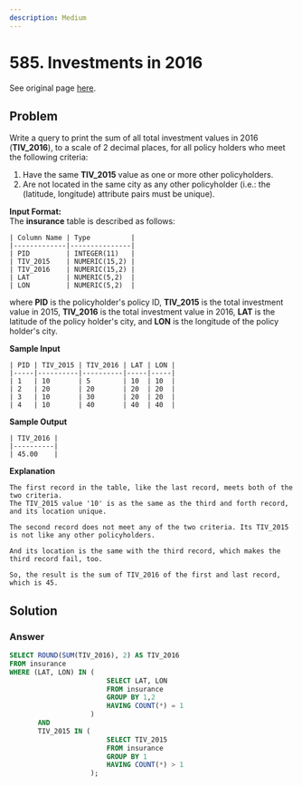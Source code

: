 ```yaml
---
description: Medium
---
```


# 585. Investments in 2016

See original page [here](https://leetcode.com/problems/investments-in-2016/).

## Problem

Write a query to print the sum of all total investment values in 2016 \(**TIV\_2016**\), to a scale of 2 decimal places, for all policy holders who meet the following criteria:

1. Have the same **TIV\_2015** value as one or more other policyholders.
2. Are not located in the same city as any other policyholder \(i.e.: the \(latitude, longitude\) attribute pairs must be unique\).

**Input Format:**  
The **insurance** table is described as follows:

```text
| Column Name | Type          |
|-------------|---------------|
| PID         | INTEGER(11)   |
| TIV_2015    | NUMERIC(15,2) |
| TIV_2016    | NUMERIC(15,2) |
| LAT         | NUMERIC(5,2)  |
| LON         | NUMERIC(5,2)  |
```

where **PID** is the policyholder's policy ID, **TIV\_2015** is the total investment value in 2015, **TIV\_2016** is the total investment value in 2016, **LAT** is the latitude of the policy holder's city, and **LON** is the longitude of the policy holder's city.

**Sample Input**

```text
| PID | TIV_2015 | TIV_2016 | LAT | LON |
|-----|----------|----------|-----|-----|
| 1   | 10       | 5        | 10  | 10  |
| 2   | 20       | 20       | 20  | 20  |
| 3   | 10       | 30       | 20  | 20  |
| 4   | 10       | 40       | 40  | 40  |
```

**Sample Output**

```text
| TIV_2016 |
|----------|
| 45.00    |
```

**Explanation**

```text
The first record in the table, like the last record, meets both of the two criteria.
The TIV_2015 value '10' is as the same as the third and forth record, and its location unique.

The second record does not meet any of the two criteria. Its TIV_2015 is not like any other policyholders.

And its location is the same with the third record, which makes the third record fail, too.

So, the result is the sum of TIV_2016 of the first and last record, which is 45.
```

## Solution

### Answer

```sql
SELECT ROUND(SUM(TIV_2016), 2) AS TIV_2016
FROM insurance
WHERE (LAT, LON) IN (
                        SELECT LAT, LON 
                        FROM insurance 
                        GROUP BY 1,2 
                        HAVING COUNT(*) = 1
                    )
       AND
       TIV_2015 IN (
                        SELECT TIV_2015
                        FROM insurance
                        GROUP BY 1
                        HAVING COUNT(*) > 1
                    );
```

